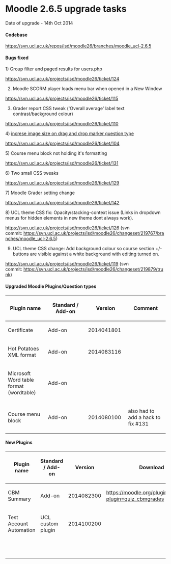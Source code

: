 # Moodle 2.6.5 upgrade tasks

Date of upgrade - 14th Oct 2014

#### Codebase

<https://svn.ucl.ac.uk/repos/isd/moodle26/branches/moodle_ucl-2.6.5>

#### Bugs fixed

1) Group filter and paged results for users.php  

<https://svn.ucl.ac.uk/projects/isd/moodle26/ticket/124>

2) Moodle SCORM player loads menu bar when opened in a New Window  

<https://svn.ucl.ac.uk/projects/isd/moodle26/ticket/115>

3) Grader report CSS tweak ('Overall average' label text contrast/background colour)

<https://svn.ucl.ac.uk/projects/isd/moodle26/ticket/110>

4) [increse image size on drag and drop marker question type](https://svn.ucl.ac.uk/projects/isd/moodle26/ticket/104)

<https://svn.ucl.ac.uk/projects/isd/moodle26/ticket/104>

5) Course menu block not holding it's formatting

https://svn.ucl.ac.uk/projects/isd/moodle26/ticket/131

6) Two small CSS tweaks

https://svn.ucl.ac.uk/projects/isd/moodle26/ticket/129

7) Moodle Grader setting change

https://svn.ucl.ac.uk/projects/isd/moodle26/ticket/142

8) UCL theme CSS fix: Opacity/stacking-context issue (Links in dropdown menus for hidden elements in new theme dont always work).

<https://svn.ucl.ac.uk/projects/isd/moodle26/ticket/126> (svn commit: <https://svn.ucl.ac.uk/projects/isd/moodle26/changeset/219767/branches/moodle_ucl-2.6.5>)

9) UCL theme CSS change: Add background colour so course section +/- buttons are visible against a white background with editing turned on.

<https://svn.ucl.ac.uk/projects/isd/moodle26/ticket/119> (svn commit: <https://svn.ucl.ac.uk/projects/isd/moodle26/changeset/219879/trunk>)

#### Upgraded Moodle Plugins/Question types

<table>
<colgroup>
<col width="25%" />
<col width="25%" />
<col width="25%" />
<col width="25%" />
</colgroup>
<thead>
<tr class="header">
<th><p>Plugin name</p></th>
<th><p>Standard / Add-on</p></th>
<th><p>Version</p></th>
<th><p>Comment</p></th>
</tr>
</thead>
<tbody>
<tr class="odd">
<td><p>Certificate</p></td>
<td><p>Add-on</p></td>
<td><p>2014041801</p></td>
<td><p> </p></td>
</tr>
<tr class="even">
<td><p>Hot Potatoes XML format</p></td>
<td><p>Add-on</p></td>
<td><p>2014083116</p></td>
<td><p> </p></td>
</tr>
<tr class="odd">
<td><p>Microsoft Word table format (wordtable)</p></td>
<td><p>Add-on</p></td>
<td><p> </p></td>
<td><p> </p></td>
</tr>
<tr class="even">
<td><p>Course menu block</p></td>
<td><p>Add-on</p></td>
<td><p>2014080100</p></td>
<td><p>also had to add a hack to fix #131</p></td>
</tr>
</tbody>
</table>

#### New Plugins

<table>
<colgroup>
<col width="20%" />
<col width="20%" />
<col width="20%" />
<col width="20%" />
<col width="20%" />
</colgroup>
<thead>
<tr class="header">
<th><p>Plugin name</p></th>
<th><p>Standard / Add-on</p></th>
<th><p>Version</p></th>
<th><p>Download Location</p></th>
<th><p>Comment</p></th>
</tr>
</thead>
<tbody>
<tr class="odd">
<td><p>CBM Summary</p></td>
<td><p>Add-on</p></td>
<td><p>2014082300</p></td>
<td><p><a href="https://moodle.org/plugins/pluginversions.php?plugin=quiz_cbmgrades" class="uri">https://moodle.org/plugins/pluginversions.php?plugin=quiz_cbmgrades</a></p></td>
<td><p> </p></td>
</tr>
<tr class="even">
<td><p>Test Account Automation</p></td>
<td><p>UCL custom plugin</p></td>
<td><p>2014100200</p></td>
<td><p> </p></td>
<td><p> </p></td>
</tr>
<tr class="odd">
<td><p> </p></td>
<td><p> </p></td>
<td><p> </p></td>
<td><p> </p></td>
<td><p> </p></td>
</tr>
</tbody>
</table>


